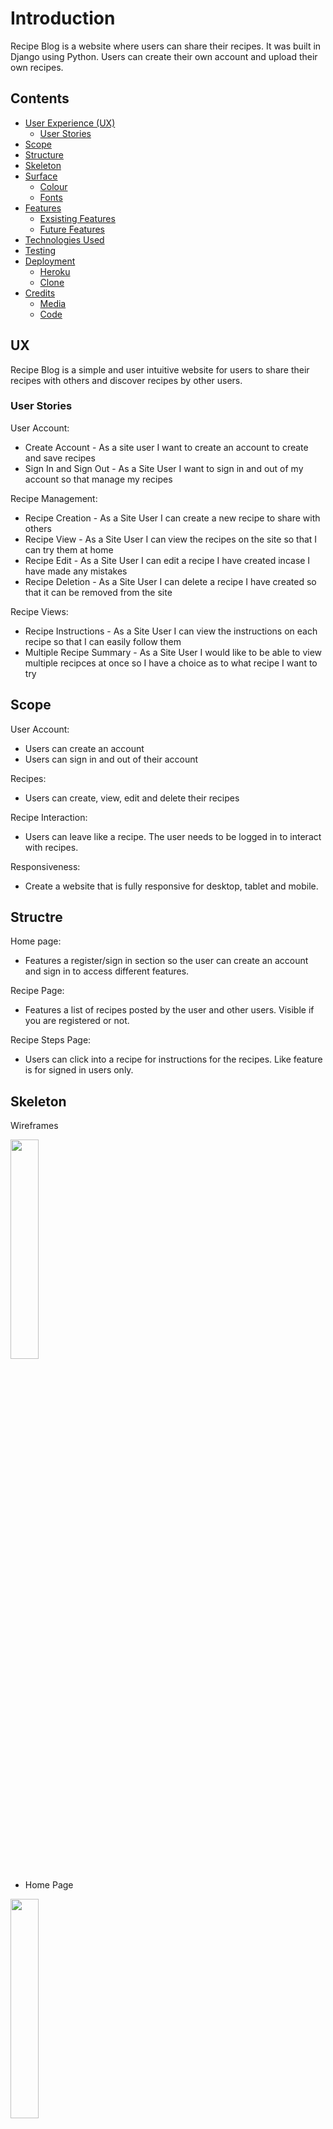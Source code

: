 # Introduction

Recipe Blog is a website where users can share their recipes. It was built in Django using Python. Users can create their own account and upload their own recipes. 

## Contents
* [User Experience (UX)](#UX)
    * [User Stories](#User-Stories)
* [Scope](#Scope)
* [Structure](#Structure)
* [Skeleton](#Skeleton)
* [Surface](#Surface)
    * [Colour](#Colour)
    * [Fonts](#Fonts)
* [Features](#Features)
    * [Exsisting Features](#Exsisting-Features)
    * [Future Features](#Future-Features)
* [Technologies Used](#Technologies-Used)
* [Testing](#Testing)
* [Deployment](#Deployment)
    * [Heroku](#Heroku)
    * [Clone](#Clone)
* [Credits](#Credits)
    * [Media](#Media)
    * [Code](#Code)

## UX
Recipe Blog is a simple and user intuitive website for users to share their recipes with others and discover recipes by other users. 

### User Stories 
User Account: 
* Create Account - As a site user I want to create an account to create and save recipes
* Sign In and Sign Out - As a Site User I want to sign in and out of my account so that manage my recipes

Recipe Management:
* Recipe Creation - As a Site User I can create a new recipe to share with others
* Recipe View - As a Site User I can view the recipes on the site so that I can try them at home
* Recipe Edit - As a Site User I can edit a recipe I have created incase I have made any mistakes
* Recipe Deletion - As a Site User I can delete a recipe I have created so that it can be removed from the site

Recipe Views:
* Recipe Instructions - As a Site User I can view the instructions on each recipe so that I can easily follow them
* Multiple Recipe Summary -  As a Site User I would like to be able to view multiple recipces at once so I have a choice as to what recipe I want to try

## Scope
User Account:
* Users can create an account
* Users can sign in and out of their account

Recipes: 
* Users can create, view, edit and delete their recipes 

Recipe Interaction: 
* Users can leave like a recipe. The user needs to be logged in to interact with recipes.

Responsiveness:
* Create a website that is fully responsive for desktop, tablet and mobile.

## Structre 
Home page:
* Features a register/sign in section so the user can create an account and sign in to access different features. 

Recipe Page:
* Features a list of recipes posted by the user and other users. Visible if you are registered or not.

Recipe Steps Page:
* Users can click into a recipe for instructions for the recipes. Like feature is for signed in users only.

## Skeleton
Wireframes

<img src="media/home-page-wireframe.png" width="30%">

* Home Page

<img src="media/recipe-page-wireframe.png" width="30%">

* Recipe Page

<img src="media/recipe-list-wireframe.png" width="30%">

* Recipe Instruction Page

Database

## Surface
Colour 
* The colour scheme is kept simple by using black and white for the main design of the website. For the delete recipe button red is used to stand out to the user

Fonts 
* The fonts used for this site are Lato and Montserrat

### Agile Methodology
All epics and user stories were recored using [Trello](https://trello.com/home). They were moved from To-Do, In-Progress and then Done lists

## Sprint 1 - Account Management:
<img src="media/account-management-sprint.png" width="30%">

- Implement a Register page
- Implement a Login page
- Implement a Logout Page 

## Sprint 2 - Managing Recipes:
<img src="media/managing-recipes-sprint.png" width="30%">



- Implement a view recipe page
- Implement a create recipe form
- Implement a update recipe form
- Implement a delete recipe form

## Sprint 3 - Recipe Interaction:
<img src="media/recipe-interaction-sprint.png" width="30%">

- Implement a like button
- Implement a back button


## Features 
Exisiting Features
### Home Page
<img src="media/banner-image.png" width="30%">

* The banner image welcomes users to the site with a message 

### Recipe Page
<img src="media/Recipes.png" width="30%">

* The recipe page displays all recipes on the site
* Displays buttons to update recipe, delete recipe and add recipe when logged in

### Recipe Detail Page
<img src="media/recipe-details-page.png" width="30%">

* On the recipe page users can see all recipes available on the website, along with the title, author, and description of the recipe. To fully see the recipe users can click on the recipe title

### Like and Back button
<img src="media/likes-back-button.png">

* Users can like a recpie and view how many likes are on the recipe. A back button is available for users to return to the recipes page

### Add Recipe Page
<img src="media/add-recipe.png" width="30%">

* On this page users can fill out the form to add a recipe

<img src="media/recipe-add-message.png" width="30%">

* When a user adds a recipe a message pops up at the top of the page letting them know they have successfully added the recipe

### Edit Recipe Page
<img src="media/edit-recipe.png" width="30%">

* On this page users can fill out the form to edit a recipe

<img src="media/edit-message.png" width="30%">

* When a user edits a recipe a message pops up at the top of the page letting them know they have successfully edited the recipe

### Delete Recipe Page
<img src="media/delete-recipe-modal.png" width="30%">

* The modal will ask the user if they want to delete the recipe

<img src="media/delete-recipe.png" width="30%">

* Once confirmed a message pops up at the top of the page letting them know they have successfully deleted the recipe

### Signup Page
<img src="media/signup-page.png" width="30%">

* On the signup page, a new user can signup for the blof by filling out and submitting the form

<img src="media/signed-up-message.png" width="30%">

* When a user signs up to the site a message pops up at the top of the page letting them know they have successfully signed in

### Login Page
<img src="media/signin-page.png" width="30%">

* On the login page, users can login to the site by entering their username and password if they are a registered user

<img src="media/signin-message.png" width="30%">

* When a user logs in to the site a message pops up at the top of the page letting them know they have successfully signed in

### Logout Page
<img src="media/signout.png" width="30%">

* On the logout page, users can confirm that they want to log out of the site

<img src="media/signout-message.png" width="30%">

* When a user logs out of the site a message pops up at the top of the page letting them know they have successfully signed out

### Navbar
<img src="media/narbar-logged-out.png" width="30%">

* The navbar is present on the top of every page
* It displays home, register and login if the user is not logged in

<img src="media/navbar-signedin.png" width="30%">

* Once logged in it displays home and logout

### Footer
<img src="media/footer.png" width="30%">

* The footer displays social media links for the site

Future Features
- Add ability to comment on recipes
- Add ability for users to have a profile where they can view recipes that they have saved, along with uploading a profile image and adding a bio
- Add categories so users can look to see what recipes are on the blog for fish, chicken etc
- Add search bar so users can search for a specific recipe

## Technologies Used
Python 
[Heroku](https://dashboard.heroku.com/) - Deploying the project
[GitHub](https://github.com/) - Hosting code for the project
[Balsamiq](https://balsamiq.com/wireframes/) -  Used for wireframes 
[Font Awesome](https://fontawesome.com/) - Used for icons
[Cloudinary](https://cloudinary.com/) -  Used for storing static data
[Google Fonts](https://fonts.google.com/) - For fonts used in the project
[Bootstrap5](https://getbootstrap.com/) - Used to style and add responsiveness to the site
[TinyPNG](https://tinypng.com/) -  Used for compressing images
[Google Chrome Dev Tools](https://developer.chrome.com/docs/devtools/) - Used for debugging 



## Testing
Testing:
As a site user I want to create an account to add recipes:
- The user can navigate to the navigation bar at the top of the page
- The user can click the register link within the navbar which brings the user to a signup page
- When the user fills out the form they are then alerted that they have signed in successfully

As a site user I want to create a recipe:
- The user can navigate to the home page. If the user is logged in they will see a create recipe button
- This button brings the user to a create recipe form where they can enter the title, author, description and upload an image for the recipe
- The user then clicks the submit button, which then adds the recipe to the home page and alerts the user that the recipe has been added successfully

As a site user I want to update a recipe:
- The user can navigate to the home page.If the user is logged in they will see a update recipe button
- This button brings the user to an edit recipe form where they can enter the title, author, description and upload an image for the recipe
- The user then clicks the submit button, which then edits the recipe and alerts the user that the recipe has been edited successfully

As a site user I want to delete a recipe:
- The user can navigate to the home page. If the user is logged in they will see a delete recipe button
- This button brings the user to a page asking the user if they want to delete the recipe
- Once the user confirms they want to delete the recipe the user is brought back to the home screen and is alerted that the recipe has been deleted successfully

As a site user I want to like a recipe:
- There is a like button at the bottom of the recipe that the user can click on
- The total number of likes on the recipe is shown

As a site user I want to return to the recipes page:
- There is a back button at the bottom of the recipe that brings the user back to the recipe page when clicked

As a site user I want to log out of the site:
- The user can navigate to the navigation bar at the top of the page
- The user can click logout within the navbar which brings the user back to the home page
- The user is alerted that they have logged out successfully 

As a site user I want to login of the site:
- The user can navigate to the navigation bar at the top of the page
- The user can click login within the navbar which brings the user back to the home page
- The user is alerted that they have logged in successfully 


## Deployment 
Heroku
* Go to the Heroku website (https://www.heroku.com/) 
* Login to Heroku and select Create App 
* Click New and Create a new app
* Enter a name and select location
* Click on create new app
* Go to the Settings tab 
* Add all nessecary config vars
* Navigate to the Deploy tab
* Click on Connect to Github and search for the repository
* Navigate to enable automatic deployments and enable
* Navigate to manual deploy and click on deploy branch

Clone
The repository can be cloned by following these steps:
- Log into GitHub and go to the GitHub Repository
- Click on the code button on the right above the files list
- Then select HTTPS and copy the URL
- Open Git Bash
- Change the current working to the location you want the cloned directory to be
- Type git clone and paste the URL from earlier
- Press enter to create the local clone

## Credits
Media 
Recipes from
* [here](https://www.bbcgoodfood.com/recipes/pizza-margherita-4-easy-steps)
* [here](https://www.bbcgoodfood.com/recipes/gyoza)
* [here](https://www.bbcgoodfood.com/recipes/chocolate-muffins)
* [here](https://www.bbcgoodfood.com/recipes/air-fryer-chicken-thighs)
* [here](https://www.bbcgoodfood.com/recipes/one-pot-tomato-orzo)

Banner image was taken from [Unsplash](https://unsplash.com/)

Content 
* Pagination was taken and adapted from [here](https://docs.djangoproject.com/en/4.2/topics/pagination/)
* Form was inspired from [here](https://docs.djangoproject.com/en/4.2/topics/forms/) and [here](https://www.geeksforgeeks.org/django-forms/)